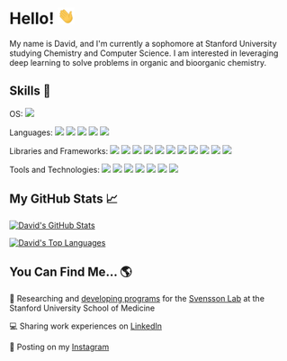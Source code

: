 # Hello! <img src="https://raw.githubusercontent.com/davidjtoomer/davidjtoomer/main/wave.gif" width="30px">
My name is David, and I'm currently a sophomore at Stanford University studying Chemistry and Computer Science. I am interested in leveraging deep learning to solve problems in organic and bioorganic chemistry.

## Skills 🔧
OS:
![](https://img.shields.io/badge/Linux-informational?style=flat&logo=linux&logoColor=black&color=white)

Languages:
![](https://img.shields.io/badge/Python-informational?style=flat&logo=python&logoColor=white&color=3dc4e3)
![](https://img.shields.io/badge/C/C++-informational?style=flat&logo=c%2B%2B&color=3dc4e3)
![](https://img.shields.io/badge/TypeScript-informational?style=flat&logo=typescript&logoColor=white&color=3dc4e3)
![](https://img.shields.io/badge/JavaScript-informational?style=flat&logo=javascript&logoColor=white&color=3dc4e3)
![](https://img.shields.io/badge/Julia-informational?style=flat&logo=julia&logoColor=white&color=3dc4e3)

Libraries and Frameworks:
![](https://img.shields.io/badge/React.js-informational?style=flat&logo=react&logoColor=white&color=ff7a93)
![](https://img.shields.io/badge/Redux.js-informational?style=flat&logo=redux&logoColor=white&color=ff7a93)
![](https://img.shields.io/badge/Express.js-informational?style=flat&logoColor=white&color=ff7a93)
![](https://img.shields.io/badge/Node.js-informational?style=flat&logoColor=white&color=ff7a93)
![](https://img.shields.io/badge/Tensorflow-informational?style=flat&logo=tensorflow&logoColor=white&color=ff7a93)
![](https://img.shields.io/badge/PyTorch-informational?style=flat&logo=pytorch&logoColor=white&color=ff7a93)
![](https://img.shields.io/badge/Scikit%20Learn-informational?style=flat&logo=scikit-learn&logoColor=white&color=ff7a93)
![](https://img.shields.io/badge/Flask-informational?style=flat&logo=flask&logoColor=white&color=ff7a93)
![](https://img.shields.io/badge/Selenium-informational?style=flat&color=ff7a93)
![](https://img.shields.io/badge/RDKit-informational?style=flat&color=ff7a93)
![](https://img.shields.io/badge/OpenBabel-informational?style=flat&color=ff7a93)

Tools and Technologies:
![](https://img.shields.io/badge/Git-informational?style=flat&logo=git&logoColor=white&color=282a35)
![](https://img.shields.io/badge/GitHub-informational?style=flat&logo=github&logoColor=white&color=282a35)
![](https://img.shields.io/badge/Virtual%20Studio%20Code-informational?style=flat&color=282a35)
![](https://img.shields.io/badge/PyMol-informational?style=flat&color=282a35)
![](https://img.shields.io/badge/Rosetta-informational?style=flat&color=282a35)
![](https://img.shields.io/badge/Google%20Apps-informational?style=flat&logo=google&logoColor=white&color=282a35)
![](https://img.shields.io/badge/Microsoft%20Office-informational?style=flat&logo=microsoft&logoColor=white&color=282a35)

## My GitHub Stats 📈
[![David's GitHub Stats](https://github-readme-stats.vercel.app/api?username=davidjtoomer&show_icons=true&theme=dracula&count_private=true&hide=stars)](https://github.com/davidjtoomer/davidjtoomer)

[![David's Top Languages](https://github-readme-stats.vercel.app/api/top-langs/?username=davidjtoomer&show_icons&theme=dracula&&hide=scss,css&count_private=true)](https://github.com/davidjtoomer/davidjtoomer)


## You Can Find Me... 🌎
🧬 Researching and [developing programs](https://www.github.com/Svensson-Lab) for the [Svensson Lab](http://www.svenssonlabstanford.org/) at the Stanford University School of Medicine 

💻 Sharing work experiences on [LinkedIn](https://www.linkedin.com/in/davidtoomer) 

📸 Posting on my [Instagram](https://www.instagram.com/davidjtoomer)
